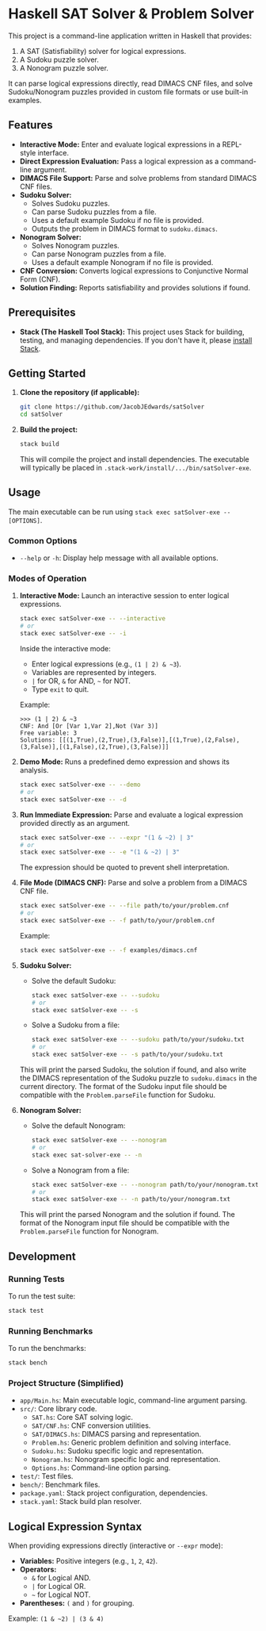 # Haskell SAT Solver & Problem Solver

This project is a command-line application written in Haskell that provides:

1.  A SAT (Satisfiability) solver for logical expressions.
2.  A Sudoku puzzle solver.
3.  A Nonogram puzzle solver.

It can parse logical expressions directly, read DIMACS CNF files, and solve Sudoku/Nonogram puzzles provided in custom file formats or use built-in examples.

## Features

*   **Interactive Mode:** Enter and evaluate logical expressions in a REPL-style interface.
*   **Direct Expression Evaluation:** Pass a logical expression as a command-line argument.
*   **DIMACS File Support:** Parse and solve problems from standard DIMACS CNF files.
*   **Sudoku Solver:**
    *   Solves Sudoku puzzles.
    *   Can parse Sudoku puzzles from a file.
    *   Uses a default example Sudoku if no file is provided.
    *   Outputs the problem in DIMACS format to `sudoku.dimacs`.
*   **Nonogram Solver:**
    *   Solves Nonogram puzzles.
    *   Can parse Nonogram puzzles from a file.
    *   Uses a default example Nonogram if no file is provided.
*   **CNF Conversion:** Converts logical expressions to Conjunctive Normal Form (CNF).
*   **Solution Finding:** Reports satisfiability and provides solutions if found.

## Prerequisites

*   **Stack (The Haskell Tool Stack):** This project uses Stack for building, testing, and managing dependencies. If you don't have it, please [install Stack](https://docs.haskellstack.org/en/stable/install_and_upgrade/).

## Getting Started

1.  **Clone the repository (if applicable):**
    ```bash
    git clone https://github.com/JacobJEdwards/satSolver
    cd satSolver
    ```

2.  **Build the project:**
    ```bash
    stack build
    ```
    This will compile the project and install dependencies. The executable will typically be placed in `.stack-work/install/.../bin/satSolver-exe`.

## Usage

The main executable can be run using `stack exec satSolver-exe -- [OPTIONS]`.

### Common Options

*   `--help` or `-h`: Display help message with all available options.

### Modes of Operation

1.  **Interactive Mode:**
    Launch an interactive session to enter logical expressions.
    ```bash
    stack exec satSolver-exe -- --interactive
    # or
    stack exec satSolver-exe -- -i
    ```
    Inside the interactive mode:
    *   Enter logical expressions (e.g., `(1 | 2) & ~3`).
    *   Variables are represented by integers.
    *   `|` for OR, `&` for AND, `~` for NOT.
    *   Type `exit` to quit.

    Example:
    ```
    >>> (1 | 2) & ~3
    CNF: And [Or [Var 1,Var 2],Not (Var 3)]
    Free variable: 3
    Solutions: [[(1,True),(2,True),(3,False)],[(1,True),(2,False),(3,False)],[(1,False),(2,True),(3,False)]]
    ```

2.  **Demo Mode:**
    Runs a predefined demo expression and shows its analysis.
    ```bash
    stack exec satSolver-exe -- --demo
    # or
    stack exec satSolver-exe -- -d
    ```

3.  **Run Immediate Expression:**
    Parse and evaluate a logical expression provided directly as an argument.
    ```bash
    stack exec satSolver-exe -- --expr "(1 & ~2) | 3"
    # or
    stack exec satSolver-exe -- -e "(1 & ~2) | 3"
    ```
    The expression should be quoted to prevent shell interpretation.

4.  **File Mode (DIMACS CNF):**
    Parse and solve a problem from a DIMACS CNF file.
    ```bash
    stack exec satSolver-exe -- --file path/to/your/problem.cnf
    # or
    stack exec satSolver-exe -- -f path/to/your/problem.cnf
    ```
    Example:
    ```bash
    stack exec satSolver-exe -- -f examples/dimacs.cnf
    ```

5.  **Sudoku Solver:**
    *   Solve the default Sudoku:
        ```bash
        stack exec satSolver-exe -- --sudoku
        # or
        stack exec satSolver-exe -- -s
        ```
    *   Solve a Sudoku from a file:
        ```bash
        stack exec satSolver-exe -- --sudoku path/to/your/sudoku.txt
        # or
        stack exec satSolver-exe -- -s path/to/your/sudoku.txt
        ```
    This will print the parsed Sudoku, the solution if found, and also write the DIMACS representation of the Sudoku puzzle to `sudoku.dimacs` in the current directory. The format of the Sudoku input file should be compatible with the `Problem.parseFile` function for Sudoku.

6.  **Nonogram Solver:**
    *   Solve the default Nonogram:
        ```bash
        stack exec satSolver-exe -- --nonogram
        # or
        stack exec sat-solver-exe -- -n
        ```
    *   Solve a Nonogram from a file:
        ```bash
        stack exec satSolver-exe -- --nonogram path/to/your/nonogram.txt
        # or
        stack exec satSolver-exe -- -n path/to/your/nonogram.txt
        ```
    This will print the parsed Nonogram and the solution if found. The format of the Nonogram input file should be compatible with the `Problem.parseFile` function for Nonogram.

## Development

### Running Tests

To run the test suite:
```bash
stack test
```

### Running Benchmarks

To run the benchmarks:
```bash
stack bench
```

### Project Structure (Simplified)

*   `app/Main.hs`: Main executable logic, command-line argument parsing.
*   `src/`: Core library code.
    *   `SAT.hs`: Core SAT solving logic.
    *   `SAT/CNF.hs`: CNF conversion utilities.
    *   `SAT/DIMACS.hs`: DIMACS parsing and representation.
    *   `Problem.hs`: Generic problem definition and solving interface.
    *   `Sudoku.hs`: Sudoku specific logic and representation.
    *   `Nonogram.hs`: Nonogram specific logic and representation.
    *   `Options.hs`: Command-line option parsing.
*   `test/`: Test files.
*   `bench/`: Benchmark files.
*   `package.yaml`: Stack project configuration, dependencies.
*   `stack.yaml`: Stack build plan resolver.

## Logical Expression Syntax

When providing expressions directly (interactive or `--expr` mode):

*   **Variables:** Positive integers (e.g., `1`, `2`, `42`).
*   **Operators:**
    *   `&` for Logical AND.
    *   `|` for Logical OR.
    *   `~` for Logical NOT.
*   **Parentheses:** `(` and `)` for grouping.

Example: `(1 & ~2) | (3 & 4)`


